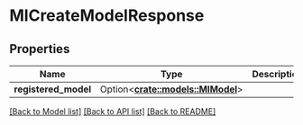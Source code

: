 # MlCreateModelResponse

## Properties

Name | Type | Description | Notes
------------ | ------------- | ------------- | -------------
**registered_model** | Option<[**crate::models::MlModel**](MlModel.md)> |  | [optional]

[[Back to Model list]](../README.md#documentation-for-models) [[Back to API list]](../README.md#documentation-for-api-endpoints) [[Back to README]](../README.md)


